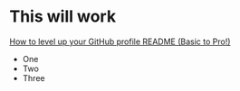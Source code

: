 

<h1>This will work</h1>

<a href="https://www.youtube.com/watch?v=DWFs6aqknqw" target="_blank">How to level up your GitHub profile README (Basic to Pro!)</a>

<ul>
  <li>One</li>
  <li>Two</li>
  <li>Three</li>
</ul>
